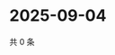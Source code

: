 # 2025-09-04

共 0 条

<!-- BEGIN ZHIHUVIDEO -->
<!-- 最后更新时间 Thu Sep 04 2025 00:13:05 GMT+0800 (China Standard Time) -->

<!-- END ZHIHUVIDEO -->
